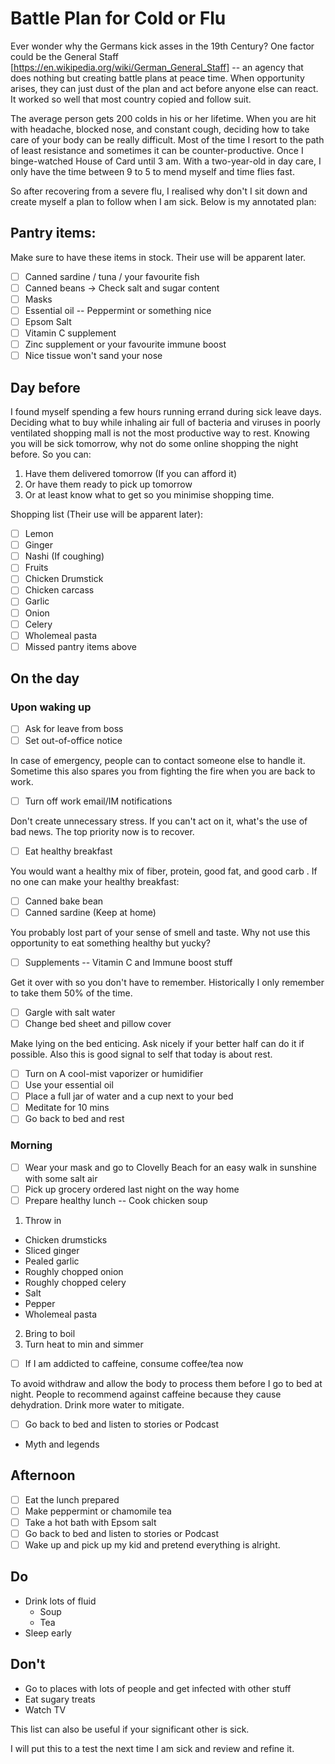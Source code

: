 # Battle Plan for Cold or Flu

Ever wonder why the Germans kick asses in the 19th Century? One factor
could be the General Staff [https://en.wikipedia.org/wiki/German_General_Staff]
-- an agency that does nothing but creating battle plans at peace
time. When opportunity arises, they can just dust of the plan and act
before anyone else can react. It worked so well that most country
copied and follow suit.

The average person gets 200 colds in his or her lifetime. When you are
hit with headache, blocked nose, and constant cough, deciding how to
take care of your body can be really difficult. Most of the time I
resort to the path of least resistance and sometimes it can be
counter-productive. Once I binge-watched House of Card until 3 am. With
a two-year-old in day care, I only have the time between 9 to 5 to
mend myself and time flies fast.

So after recovering from a severe flu, I realised why don't I sit down
and create myself a plan to follow when I am sick. Below is my
annotated plan:

## Pantry items:

Make sure to have these items in stock. Their use will be apparent
later.

- [ ] Canned sardine / tuna / your favourite fish
- [ ] Canned beans -> Check salt and sugar content
- [ ] Masks
- [ ] Essential oil -- Peppermint or something nice
- [ ] Epsom Salt
- [ ] Vitamin C supplement
- [ ] Zinc supplement or your favourite immune boost
- [ ] Nice tissue won't sand your nose

## Day before

I found myself spending a few hours running errand during sick leave
days. Deciding what to buy while inhaling air full of bacteria and
viruses in poorly ventilated shopping mall is not the most productive
way to rest. Knowing you will be sick tomorrow, why not do some
online shopping the night before. So you can:

1. Have them delivered tomorrow (If you can afford it)
2. Or have them ready to pick up tomorrow
3. Or at least know what to get so you minimise shopping time.

Shopping list (Their use will be apparent later):
- [ ] Lemon
- [ ] Ginger
- [ ] Nashi (If coughing)
- [ ] Fruits
- [ ] Chicken Drumstick
- [ ] Chicken carcass
- [ ] Garlic
- [ ] Onion
- [ ] Celery
- [ ] Wholemeal pasta
- [ ] Missed pantry items above

## On the day

### Upon waking up
- [ ] Ask for leave from boss
- [ ] Set out-of-office notice

In case of emergency, people can to contact someone else to handle
it. Sometime this also spares you from fighting the fire when you
are back to work.
- [ ] Turn off work email/IM notifications

Don't create unnecessary stress. If you can't act on it, what's the
use of bad news. The top priority now is to recover.
- [ ] Eat healthy breakfast

You would want a healthy mix of fiber, protein, good fat, and good carb
. If no one can make your healthy breakfast:
 - [ ] Canned bake bean
 - [ ] Canned sardine (Keep at home)

You probably lost part of your sense of smell and taste. Why not use
this opportunity to eat something healthy but yucky?
- [ ] Supplements -- Vitamin C and Immune boost stuff

Get it over with so you don't have to remember. Historically I only
remember to take them 50% of the time.
- [ ] Gargle with salt water
- [ ] Change bed sheet and pillow cover

Make lying on the bed enticing. Ask nicely if your better half can do
it if possible. Also this is good signal to self that today is about
rest.
- [ ] Turn on A cool-mist vaporizer or humidifier
- [ ] Use your essential oil
- [ ] Place a full jar of water and a cup next to your bed
- [ ] Meditate for 10 mins
- [ ] Go back to bed and rest

### Morning
- [ ] Wear your mask and go to Clovelly Beach for an easy walk in
    sunshine with some salt air
- [ ] Pick up grocery ordered last night on the way home
- [ ] Prepare healthy lunch -- Cook chicken soup
1. Throw in
 * Chicken drumsticks
 * Sliced ginger
 * Pealed garlic
 * Roughly chopped onion
 * Roughly chopped celery
 * Salt
 * Pepper
 * Wholemeal pasta
2. Bring to boil
3. Turn heat to min and simmer
- [ ] If I am addicted to caffeine, consume coffee/tea now

To avoid withdraw and allow the body to process them before I go to
bed at night. People to recommend against caffeine because they cause
dehydration. Drink more water to mitigate.
- [ ] Go back to bed and listen to stories or Podcast
 * Myth and legends

## Afternoon
- [ ] Eat the lunch prepared
- [ ] Make peppermint or chamomile tea
- [ ] Take a hot bath with Epsom salt
- [ ] Go back to bed and listen to stories or Podcast
- [ ] Wake up and pick up my kid and pretend everything is alright.

## Do
* Drink lots of fluid
  * Soup
  * Tea
* Sleep early

## Don't
  * Go to places with lots of people and get infected with other stuff
  * Eat sugary treats
  * Watch TV

This list can also be useful if your significant other is sick.

I will put this to a test the next time I am sick and review and refine
it.

